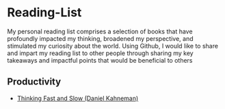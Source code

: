 # Reading-List
My personal reading list comprises a selection of books that have profoundly impacted my thinking, broadened my perspective, and stimulated my curiosity about the world. Using Github, I would like to share and impart my reading list to other people through sharing my key takeaways and impactful points that would be beneficial to others


## Productivity 

- [Thinking Fast and Slow (Daniel Kahneman)](https://www.amazon.co.uk/Thinking-Fast-Slow-Daniel-Kahneman/dp/0141033576)
